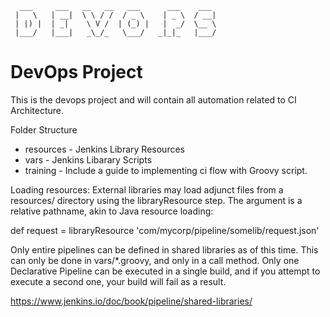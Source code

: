      ___     ___   __   __   ___      ___    ___   
     |   \   | __|  \ \ / /  / _ \    | _ \  / __|  
     | |) |  | _|    \ V /  | (_) |   |  _/  \__ \  
     |___/   |___|   _\_/_   \___/   _|_|_   |___/  

# DevOps Project
This is the devops project and will contain all automation related to CI Architecture. 


Folder Structure
 - resources - Jenkins Library Resources
 - vars - Jenkins Libarary Scripts
 - training - Include a guide to implementing ci flow with Groovy script.

Loading resources:
External libraries may load adjunct files from a resources/ directory using the libraryResource step. The argument is a relative pathname, akin to Java resource loading:

def request = libraryResource 'com/mycorp/pipeline/somelib/request.json'


Only entire pipelines can be defined in shared libraries as of this time. This can only be done in vars/*.groovy, and only in a call method. Only one Declarative Pipeline can be executed in a single build, and if you attempt to execute a second one, your build will fail as a result.

https://www.jenkins.io/doc/book/pipeline/shared-libraries/